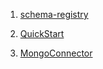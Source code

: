 1. [schema-registry](https://github.com/confluentinc/schema-registry)

2. [QuickStart](http://docs.confluent.io/current/quickstart.html#quickstart)

3. [MongoConnector](https://github.com/DataReply/kafka-connect-mongodb)
